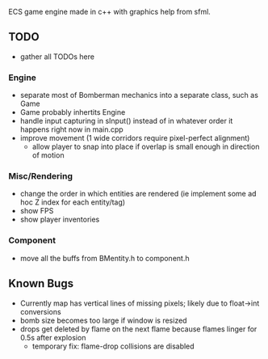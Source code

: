 ECS game engine made in c++ with graphics help from sfml.




## TODO
- gather all TODOs here


### Engine
- separate most of Bomberman mechanics into a separate class, such as Game
- Game probably inhertits Engine
- handle input capturing in sInput() instead of in whatever order it happens right now in main.cpp
- improve movement (1 wide corridors require pixel-perfect alignment)
	- allow player to snap into place if overlap is small enough in direction of motion

### Misc/Rendering
- change the order in which entities are rendered (ie implement some ad hoc Z index for each entity/tag)
- show FPS
- show player inventories

### Component
- move all the buffs from BMentity.h to component.h




## Known Bugs
- Currently map has vertical lines of missing pixels; likely due to float->int conversions
- bomb size becomes too large if window is resized
- drops get deleted by flame on the next flame because flames linger for 0.5s after explosion
	- temporary fix: flame-drop collisions are disabled